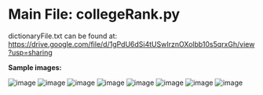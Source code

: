 # Main File: collegeRank.py


dictionaryFile.txt can be found at: https://drive.google.com/file/d/1gPdU6dSi4tUSwIrznOXolbb10s5qrxGh/view?usp=sharing

**Sample images:**


 ![image](https://user-images.githubusercontent.com/108026776/175459445-35fdc576-cce2-4555-a6e1-07499ff0afd9.png)
 ![image](https://user-images.githubusercontent.com/108026776/175459375-d6a35635-c531-4723-afb4-bcf1251cffe0.png)
 ![image](https://user-images.githubusercontent.com/108026776/175459382-bade30c0-555b-4b2d-8a8d-6f7cd2ea16a1.png)
 ![image](https://user-images.githubusercontent.com/108026776/175459401-7d27aa2e-9b6f-45f0-aad7-6211a88ab824.png)
 ![image](https://user-images.githubusercontent.com/108026776/175459412-64fe09d0-f53e-4431-b5b9-31342f853a2a.png)
  ![image](https://user-images.githubusercontent.com/108026776/175459479-c6c02919-e93b-457c-9d60-656e4b4151e0.png)
 ![image](https://user-images.githubusercontent.com/108026776/175459499-292b6fa7-7152-4064-9589-03b05d592ef9.png)
 ![image](https://user-images.githubusercontent.com/108026776/175459511-d60aaa01-433b-4d13-8fba-b37e9590f21c.png)








